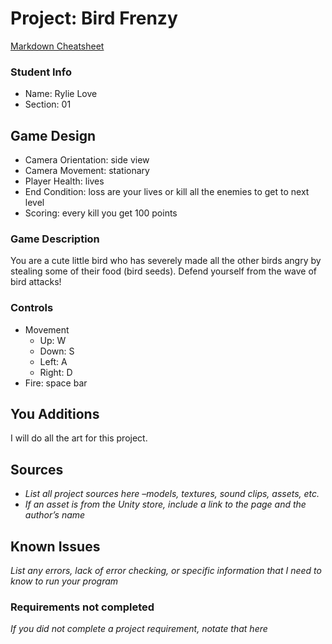 # Project: Bird Frenzy

[Markdown Cheatsheet](https://github.com/adam-p/markdown-here/wiki/Markdown-Here-Cheatsheet)

### Student Info

-   Name: Rylie Love
-   Section: 01

## Game Design

-   Camera Orientation: side view
-   Camera Movement: stationary
-   Player Health: lives
-   End Condition: loss are your lives or kill all the enemies to get to next level
-   Scoring: every kill you get 100 points

### Game Description

You are a cute little bird who has severely made all the other birds angry by stealing some of their food (bird seeds). Defend yourself from the wave of bird attacks!

### Controls

-   Movement
    -   Up: W
    -   Down: S
    -   Left: A
    -   Right: D
-   Fire: space bar

## You Additions

I will do all the art for this project.

## Sources

-   _List all project sources here –models, textures, sound clips, assets, etc._
-   _If an asset is from the Unity store, include a link to the page and the author’s name_

## Known Issues

_List any errors, lack of error checking, or specific information that I need to know to run your program_

### Requirements not completed

_If you did not complete a project requirement, notate that here_

